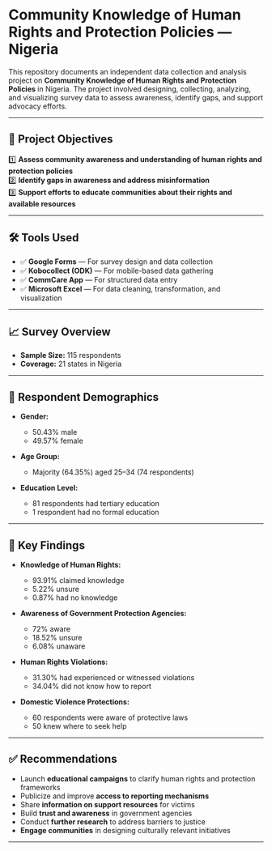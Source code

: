 # Community Knowledge of Human Rights and Protection Policies — Nigeria

This repository documents an independent data collection and analysis project on **Community Knowledge of Human Rights and Protection Policies** in Nigeria. The project involved designing, collecting, analyzing, and visualizing survey data to assess awareness, identify gaps, and support advocacy efforts.

---

## 📌 Project Objectives

1️⃣ **Assess community awareness and understanding of human rights and protection policies**  
2️⃣ **Identify gaps in awareness and address misinformation**  
3️⃣ **Support efforts to educate communities about their rights and available resources**

---

## 🛠️ Tools Used

- ✅ **Google Forms** — For survey design and data collection  
- ✅ **Kobocollect (ODK)** — For mobile-based data gathering  
- ✅ **CommCare App** — For structured data entry  
- ✅ **Microsoft Excel** — For data cleaning, transformation, and visualization  

---

## 📈 Survey Overview

- **Sample Size:** 115 respondents  
- **Coverage:** 21 states in Nigeria  

---

## 👥 Respondent Demographics

- **Gender:**  
  - 50.43% male  
  - 49.57% female  

- **Age Group:**  
  - Majority (64.35%) aged 25–34 (74 respondents)

- **Education Level:**  
  - 81 respondents had tertiary education  
  - 1 respondent had no formal education  

---

## 🔑 Key Findings

- **Knowledge of Human Rights:**  
  - 93.91% claimed knowledge  
  - 5.22% unsure  
  - 0.87% had no knowledge  

- **Awareness of Government Protection Agencies:**  
  - 72% aware  
  - 18.52% unsure  
  - 6.08% unaware  

- **Human Rights Violations:**  
  - 31.30% had experienced or witnessed violations  
  - 34.04% did not know how to report  

- **Domestic Violence Protections:**  
  - 60 respondents were aware of protective laws  
  - 50 knew where to seek help  

---

## ✅ Recommendations

- Launch **educational campaigns** to clarify human rights and protection frameworks  
- Publicize and improve **access to reporting mechanisms**  
- Share **information on support resources** for victims  
- Build **trust and awareness** in government agencies  
- Conduct **further research** to address barriers to justice  
- **Engage communities** in designing culturally relevant initiatives  

---


